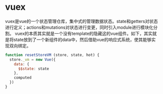 # vuex
vuex是vue的一个状态管理仓库，集中式的管理数据状态。state和getters对状态进行定义；actions和mutations对状态进行变更，同时引入module进行模块化分割。
vuex的本质其实就是一个没有template的隐藏这的vue组件。如下，其实就是将state放到了一个新组件的data中，然后借助vue的响应式系统，使其能够实现双向绑定。
```javascript
function resetStoreVM (store, state, hot) {
  store._vm = new Vue({
    data: {
      $$state: state
    },
    computed
  })
}
```